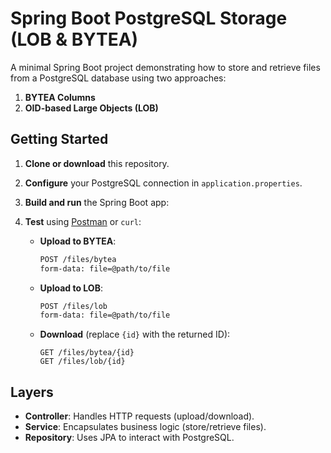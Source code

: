 # Spring Boot PostgreSQL Storage (LOB & BYTEA)

A minimal Spring Boot project demonstrating how to store and retrieve files from a PostgreSQL database using two approaches:

1. **BYTEA Columns**
2. **OID-based Large Objects (LOB)**

## Getting Started

1. **Clone or download** this repository.
2. **Configure** your PostgreSQL connection in `application.properties`.
3. **Build and run** the Spring Boot app:

4. **Test** using [Postman](https://www.postman.com/downloads/) or `curl`:
    - **Upload to BYTEA**:
      ```bash
      POST /files/bytea
      form-data: file=@path/to/file
      ```
    - **Upload to LOB**:
      ```bash
      POST /files/lob
      form-data: file=@path/to/file
      ```
    - **Download** (replace `{id}` with the returned ID):
      ```
      GET /files/bytea/{id}
      GET /files/lob/{id}
      ```

## Layers

- **Controller**: Handles HTTP requests (upload/download).
- **Service**: Encapsulates business logic (store/retrieve files).
- **Repository**: Uses JPA to interact with PostgreSQL.